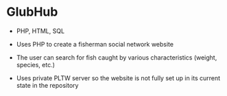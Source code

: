 # GlubHub

* PHP, HTML, SQL

* Uses PHP to create a fisherman social network website

* The user can search for fish caught by various characteristics (weight, species, etc.)

* Uses private PLTW server so the website is not fully set up in its current state in the repository